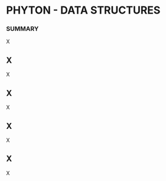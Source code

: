 
# PHYTON - DATA STRUCTURES #

### SUMMARY ###

X



## X ##

X



## X ##

X



## X ##

X



## X ##

X